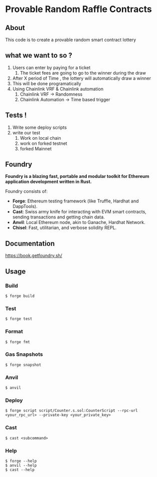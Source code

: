 
# Provable Random Raffle Contracts

## About

This code is to create a provable random smart contract lottery

## what we want to so ?

1. Users can enter by paying for a ticket
   1. The ticket fees are going to go to the winner during the draw
2.  After X period of Time , the lottery will automatically draw a winner
   1. This will be done programatically
3. Using Chainlink VRF & Chainlink automation
   1. Chainlink VRF -> Randomness
   2. Chainlink Automation -> Time based trigger



## Tests !

1. Write some deploy scripts
2. write our test
   1. Work on local chain
   2. work on forked testnet
   3. forked Mainnet

































## Foundry

**Foundry is a blazing fast, portable and modular toolkit for Ethereum application development written in Rust.**

Foundry consists of:

-   **Forge**: Ethereum testing framework (like Truffle, Hardhat and DappTools).
-   **Cast**: Swiss army knife for interacting with EVM smart contracts, sending transactions and getting chain data.
-   **Anvil**: Local Ethereum node, akin to Ganache, Hardhat Network.
-   **Chisel**: Fast, utilitarian, and verbose solidity REPL.

## Documentation

https://book.getfoundry.sh/

## Usage

### Build

```shell
$ forge build
```

### Test

```shell
$ forge test
```

### Format

```shell
$ forge fmt
```

### Gas Snapshots

```shell
$ forge snapshot
```

### Anvil

```shell
$ anvil
```

### Deploy

```shell
$ forge script script/Counter.s.sol:CounterScript --rpc-url <your_rpc_url> --private-key <your_private_key>
```

### Cast

```shell
$ cast <subcommand>
```

### Help

```shell
$ forge --help
$ anvil --help
$ cast --help
```
